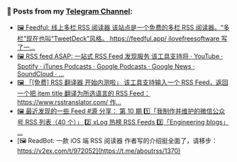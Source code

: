 ### 📰 Posts from my [Telegram Channel](https://t.me/s/aboutrss):
<!-- BLOG-POST-LIST:START -->
- [🖼 Feedful: 线上多栏 RSS 阅读器 该站点是一个免费的多栏 RSS 阅读器。“多栏”现在也叫“TweetDeck”风格。 https://feedful.app/ ilovefreesoftware 写了一...](https://t.me/aboutrss/1374)
- [🖼 RSS feed ASAP: 一站式 RSS Feed 发现服务 该工具支持将 · YouTube · Spotify · iTunes Podcasts · Google Podcasts · Google News · SoundCloud · ...](https://t.me/aboutrss/1373)
- [🖼 「[免费] RSS 翻译器 开始内测啦」 该工具支持输入一个 RSS Feed，返回一个把 item title 翻译为所选语言的 RSS Feed： https://www.rsstranslator.com/ 作...](https://t.me/aboutrss/1372)
- [🖼 最近发现的一些 Feed #源 分享： 第 10 期 1️⃣「我制作并维护的微信公众号 RSS 列表（40 个）」 2️⃣ xLog 热榜 RSS Feeds 3️⃣「Engineering blogs」 ...](https://t.me/aboutrss/1371)
- [🖼 ReadBot: 一款 iOS 端 RSS 阅读器 作者写的介绍挺全面了，请移步： https://v2ex.com/t/972052](https://t.me/aboutrss/1370)
<!-- BLOG-POST-LIST:END -->

<!--
**AboutRSS/AboutRSS** is a ✨ _special_ ✨ repository because its `README.md` (this file) appears on your GitHub profile.

Here are some ideas to get you started:

- 🔭 I’m currently working on ...
- 🌱 I’m currently learning ...
- 👯 I’m looking to collaborate on ...
- 🤔 I’m looking for help with ...
- 💬 Ask me about ...
- 📫 How to reach me: ...
- 😄 Pronouns: ...
- ⚡ Fun fact: ...
-->
